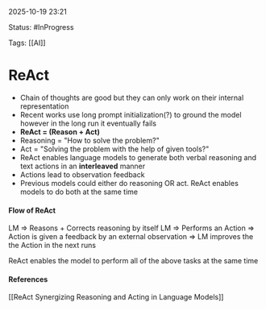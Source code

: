 
2025-10-19 23:21

Status: #InProgress 

Tags: [[AI]] 

# ReAct

- Chain of thoughts are good but they can only work on their internal representation
- Recent works use long prompt initialization(?) to ground the model however in the long run it eventually fails
- **ReAct = (Reason + Act)**
- Reasoning = "How to solve the problem?"
- Act = "Solving the problem with the help of given tools?"
- ReAct enables language models to generate both verbal reasoning and text actions in an **interleaved** manner
- Actions lead to observation feedback
- Previous models could either do reasoning OR act. ReAct enables models to do both at the same time

#### Flow of ReAct
LM => Reasons + Corrects reasoning by itself
LM => Performs an Action 
								=> Action is given a feedback by an external observation 
									=> LM improves the the Action in the next runs

ReAct enables the model to perform all of the above tasks at the same time




#### References
[[ReAct Synergizing Reasoning and Acting in Language Models]]